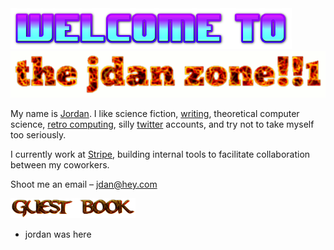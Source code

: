 <img width="450" alt="welcome to" src="/img/welcome.png?raw=true">

<img width="550" alt="the jdan zone" src="/img/the-jdan-zone.gif?raw=true">

My name is [Jordan](https://jordanscales.com). I like science fiction, [writing](https://thatjdanisso.cool), theoretical computer science, [retro computing](https://jdan.github.io/98.css), silly [twitter](https://twitter.com/jdan) accounts, and try not to take myself too seriously.

I currently work at [Stripe](https://stripe.com), building internal tools to facilitate collaboration between my coworkers.

Shoot me an email – jdan@hey.com

<img width="200" alt="guest book" src="/img/guestbook.png?raw=true">

* jordan was here
